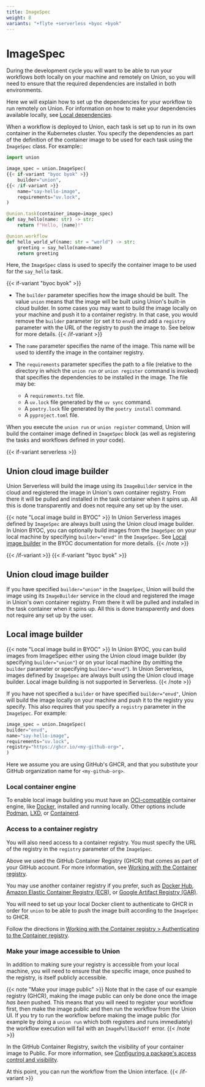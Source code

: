 ```yaml
---
title: ImageSpec
weight: 8
variants: "+flyte +serverless +byoc +byok"
---
```


# ImageSpec

During the development cycle you will want to be able to run your workflows both locally on your machine and remotely on Union,
so you will need to ensure that the required dependencies are installed in both environments.

Here we will explain how to set up the dependencies for your workflow to run remotely on Union.
For information on how to make your dependencies available locally, see [Local dependencies](./local-dependencies.md).

When a workflow is deployed to Union, each task is set up to run in its own container in the Kubernetes cluster.
You specify the dependencies as part of the definition of the container image to be used for each task using the `ImageSpec` class.
For example::

```python
import union

image_spec = union.ImageSpec(
{{< if-variant "byoc byok" >}}
    builder="union",
{{< /if-variant >}}
    name="say-hello-image",
    requirements="uv.lock",
)

@union.task(container_image=image_spec)
def say_hello(name: str) -> str:
    return f"Hello, {name}!"

@union.workflow
def hello_world_wf(name: str = "world") -> str:
    greeting = say_hello(name=name)
    return greeting
```

Here, the `ImageSpec` class is used to specify the container image to be used for the `say_hello` task.

{{< if-variant "byoc byok" >}}
* The `builder` parameter specifies how the image should be built. The value `union` means that the image will be built using Union's built-in cloud builder.
  In some cases you may want to build the image locally on your machine and push it to a container registry. In that case, you would remove the `builder` parameter
  (or set it to `envd`) and add a `registry` parameter with the URL of the registry to push the image to. See below for more details.
{{< /if-variant >}}

* The `name` parameter specifies the name of the image. This name will be used to identify the image in the container registry.

* The `requirements` parameter specifies the path to a file (relative to the directory in which the `union run` or `union register` command is invoked) that specifies the dependencies to be installed in the image.
  The file may be:
  * A `requirements.txt` file.
  * A `uv.lock` file generated by the `uv sync` command.
  * A `poetry.lock` file generated by the `poetry install` command.
  * A `pyproject.toml` file.

When you execute the `union run` or `union register` command, Union will build the container image defined in `ImageSpec` block
(as well as registering the tasks and workflows defined in your code).

{{< if-variant serverless >}}

## Union cloud image builder

Union Serverless will build the image using its `ImageBuilder` service in the cloud
and registered the image in Union's own container registry.
From there it will be pulled and installed in the task container when it spins up.
All this is done transparently and does not require any set up by the user.

{{< note "Local image build in BYOC" >}}
In Union Serverless images defined by `ImageSpec` are always built using the Union cloud image builder.
In Union BYOC, you can optionally build images from the `ImageSpec` on your local machine by specifying `builder="envd"` in the `ImageSpec`.
See [Local image builder](https://docs.unionai/byoc/user-guide/development-cycle/remote-dependencies-with-image-spec.md#local-image-builder) in the BYOC documentation for more details.
{{< /note >}}

{{< /if-variant >}}
{{< if-variant "byoc byok" >}}

## Union cloud image builder

If you have specified `builder="union"` in the `ImageSpec`, Union will build the image using its `ImageBuilder` service in the cloud
and registered the image in Union's own container registry. From there it will be pulled and installed in the task container when it spins up.
All this is done transparently and does not require any set up by the user.

## Local image builder

{{< note "Local image build in BYOC" >}}
In Union BYOC, you can build images from ImageSpec either using the Union cloud image builder (by specifying `builder="union"`) or on your local machine
(by omitting the `builder` parameter or specifying `builder="envd"`).
In Union Serverless, images defined by `ImageSpec` are always built using the Union cloud image builder.
Local image building is not supported in Serverless.
{{< /note >}}

If you have not specified a `builder` or have specified `builder="envd"`, Union will build the image locally on your machine and push it to the registry you specify.
This also requires that you specify a `registry` parameter in the `ImageSpec`.
For example:

```python
image_spec = union.ImageSpec(
builder="envd",
name="say-hello-image",
requirements="uv.lock",
registry="https://ghcr.io/<my-github-org>",
)
```

Here we assume you are using GitHub's GHCR, and that you substitute your GitHub organization name for `<my-github-org>`.

### Local container engine

To enable local image building you must have an [OCI-compatible](https://opencontainers.org/) container engine, like [Docker](https://docs.docker.com/get-docker/), installed and running locally.
Other options include [Podman](https://podman.io/), [LXD](https://linuxcontainers.org/lxd/introduction/), or [Containerd](https://containerd.io/).

### Access to a container registry

You will also need access to a container registry.
You must specify the URL of the registry in the `registry` parameter of the `ImageSpec`.

Above we used the GitHub Container Registry (GHCR) that comes as part of your GitHub account.
For more information, see [Working with the Container registry](https://docs.github.com/en/packages/working-with-a-github-packages-registry/working-with-the-container-registry).

You may use another container registry if you prefer,
such as [Docker Hub](https://hub.docker.com/),
[Amazon Elastic Container Registry (ECR)](../integrations/enabling-aws-resources/enabling-aws-ecr.md),
or [Google Artifact Registry (GAR)](../integrations/enabling-gcp-resources/enabling-google-artifact-registry.md).

You will need to set up your local Docker client to authenticate to GHCR in order for `union` to be able to push the image built according to the `ImageSpec` to GHCR.

Follow the directions in [Working with the Container registry > Authenticating to the Container registry](https://docs.github.com/en/packages/working-with-a-github-packages-registry/working-with-the-container-registry.md#authenticating-to-the-container-registry).

### Make your image accessible to Union

In addition to making sure your registry is accessible from your local machine, you will need to ensure that the specific image, once pushed to the registry, is itself publicly accessible.

{{< note "Make your image public" >}}
Note that in the case of our example registry (GHCR), making the image public can only be done once the image _has been_ pushed.
This means that you will need to register your workflow first, then make the image public and then run the workflow from the Union UI.
If you try to run the workflow before making the image public (for example by doing a `union run` which both registers and runs immediately)
the workflow execution will fail with an `ImagePullBackOff `error.
{{< /note >}}

In the GitHub Container Registry, switch the visibility of your container image to Public. For more information, see [Configuring a package's access control and visibility](https://docs.github.com/en/packages/learn-github-packages/configuring-a-packages-access-control-and-visibility.md#about-inheritance-of-access-permissions-and-visibility).

At this point, you can run the workflow from the Union interface.
{{< /if-variant >}}
